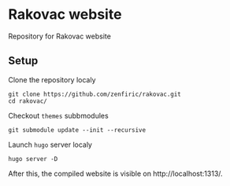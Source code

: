 # Rakovac website

Repository for Rakovac website

## Setup

Clone the repository localy
```
git clone https://github.com/zenfiric/rakovac.git
cd rakovac/
```
 
Checkout `themes` subbmodules
```
git submodule update --init --recursive 
```

Launch `hugo` server localy
```
hugo server -D
```

After this, the compiled website is visible on http://localhost:1313/.
